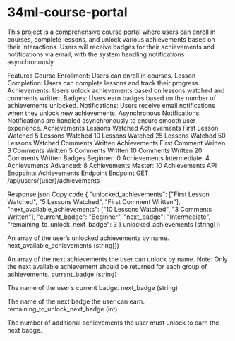 # 34ml-course-portal

This project is a comprehensive course portal where users can enroll in courses, complete lessons, and unlock various achievements based on their interactions. Users will receive badges for their achievements and notifications via email, with the system handling notifications asynchronously.


Features
Course Enrollment: Users can enroll in courses.
Lesson Completion: Users can complete lessons and track their progress.
Achievements: Users unlock achievements based on lessons watched and comments written.
Badges: Users earn badges based on the number of achievements unlocked.
Notifications: Users receive email notifications when they unlock new achievements.
Asynchronous Notifications: Notifications are handled asynchronously to ensure smooth user experience.
Achievements
Lessons Watched Achievements
First Lesson Watched
5 Lessons Watched
10 Lessons Watched
25 Lessons Watched
50 Lessons Watched
Comments Written Achievements
First Comment Written
3 Comments Written
5 Comments Written
10 Comments Written
20 Comments Written
Badges
Beginner: 0 Achievements
Intermediate: 4 Achievements
Advanced: 8 Achievements
Master: 10 Achievements
API Endpoints
Achievements Endpoint
Endpoint
GET /api/users/{user}/achievements

Response
json
Copy code
{
    "unlocked_achievements": ["First Lesson Watched", "5 Lessons Watched", "First Comment Written"],
    "next_available_achievements": ["10 Lessons Watched", "3 Comments Written"],
    "current_badge": "Beginner",
    "next_badge": "Intermediate",
    "remaining_to_unlock_next_badge": 3
}
unlocked_achievements (string[])

An array of the user’s unlocked achievements by name.
next_available_achievements (string[])

An array of the next achievements the user can unlock by name.
Note: Only the next available achievement should be returned for each group of achievements.
current_badge (string)

The name of the user’s current badge.
next_badge (string)

The name of the next badge the user can earn.
remaining_to_unlock_next_badge (int)

The number of additional achievements the user must unlock to earn the next badge.